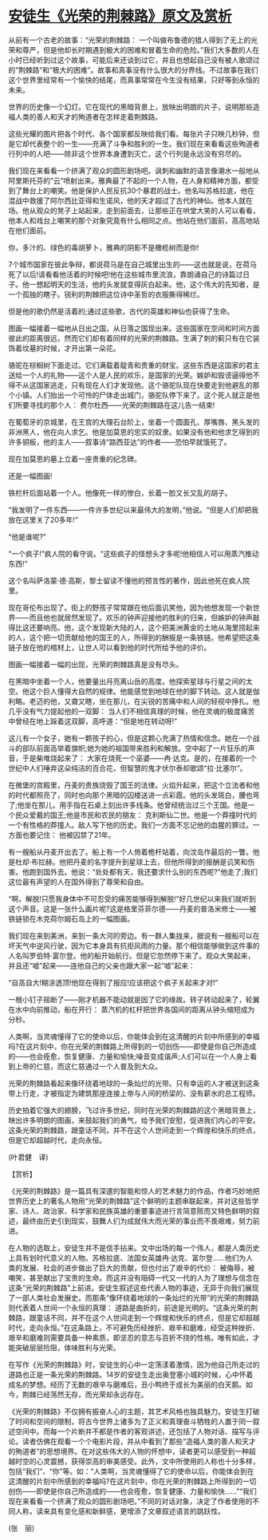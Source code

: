 # [安徒生《光荣的荆棘路》原文及赏析](https://www.vrrw.net/wx/12012.html)

从前有一个古老的故事：“光荣的荆棘路： 一个叫做布鲁德的猎人得到了无上的光荣和尊严，但是他却长时期遇到极大的困难和冒着生命的危险。”我们大多数的人在小时已经听到过这个故事，可能后来还谈到过它，并且也想起自己没有被人歌颂过的“荆棘路”和“极大的困难”。故事和真事没有什么很大的分界线。不过故事在我们这个世界里经常有一个愉快的结尾，而真事常常在今生没有结果，只好等到永恒的未来。

世界的历史像一个幻灯。它在现代的黑暗背景上，放映出明朗的片子，说明那些造福人类的善人和天才的殉道者在怎样走着荆棘路。

这些光耀的图片把各个时代、各个国家都反映给我们看。每张片子只映几秒钟，但是它却代表整个的一生——充满了斗争和胜利的一生。我们现在来看看这些殉道者行列中的人吧——除非这个世界本身遭到灭亡，这个行列是永远没有穷尽的。

我们现在来看看一个挤满了观众的圆形剧场吧。讽刺和幽默的语言像潮水一般地从阿里斯托芬的“云”喷射出来。雅典最了不起的一个人物，在人身和精神方面，都受到了舞台上的嘲笑。他是保护人民反抗30个暴君的战士。他名叫苏格拉底，他在混战中救援了阿尔西比亚得和生诺风，他的天才超过了古代的神仙。他本人就在场。他从观众的凳子上站起来，走到前面去，让那些正在哄堂大笑的人可以看看，他本人和戏台上嘲笑的那个对象究竟有什么相同之点。他站在他们面前，高高地站在他们面前。



你，多汁的、绿色的毒胡萝卜，雅典的阴影不是橄榄树而是你!

7个城市国家在彼此争辩，都说荷马是在自己城里出生的——这也就是说，在荷马死了以后!请看看他活着的时候吧!他在这些城市里流浪，靠朗诵自己的诗篇过日子。他一想起明天的生活，他的头发就变得灰白起来。他，这个伟大的先知者，是一个孤独的瞎子。锐利的荆棘把这位诗中圣哲的衣服撕得稀烂。

但是他的歌仍然是活着的;通过这些歌，古代的英雄和神仙也获得了生命。

图画一幅接着一幅地从日出之国，从日落之国现出来。这些国家在空间和时间方面彼此的距离很远，然而它们却有着同样的光荣的荆棘路。生满了刺的蓟只有在它装饰着坟墓的时候，才开出第一朵花。

骆驼在棕榈树下面走过。它们满载着靛青和贵重的财宝。这些东西是这国家的君主送给一个人的礼物——这个人是人民的欢乐，是国家的光荣。嫉妒和毁谤逼得他不得不从这国家逃走，只有现在人们才发现他。这个骆驼队现在快要走到他避乱的那个小镇。人们抬出一个可怜的尸体走出城门，骆驼队停下来了。这个死人就正是他们所要寻找的那个人： 费尔杜西——光荣的荆棘路在这儿告一结束!

在葡萄牙的京城里，在王宫的大理石台阶上，坐着一个圆面孔、厚嘴唇、黑头发的非洲黑人，他在向人求乞。他是加莫恩的忠实的奴隶。如果没有他和他求乞得到的许多铜板，他的主人——叙事诗“路西亚达”的作者——恐怕早就饿死了。

现在加莫恩的墓上立着一座贵重的纪念碑。

还是一幅图画!

铁栏杆后面站着一个人。他像死一样的惨白，长着一脸又长又乱的胡子。

“我发明了一件东西——一件许多世纪以来最伟大的发明，”他说。“但是人们却把我放在这里关了20多年!”

“他是谁呢?”

“一个疯子!”疯人院的看守说。“这些疯子的怪想头才多呢!他相信人可以用蒸汽推动东西!”

这个名叫萨洛蒙·德·高斯，黎士留读不懂他的预言性的著作，因此他死在疯人院里。

现在哥伦布出现了。街上的野孩子常常跟在他后面讥笑他，因为他想发现一个新世界——而且他也就居然发现了。欢乐的钟声迎接他的胜利的归来，但嫉妒的钟声敲得比这还要响亮。他，这个发现新大陆的人，这个把美洲黄金的土地从海里捞起来的人，这个把一切贡献给他的国王的人，所得到的酬报是一条铁链。他希望把这条链子放在他的棺材上，让世人可以看到他的时代所给予他的评价。

图画一幅接着一幅的出现，光荣的荆棘路真是没有尽头。

在黑暗中坐着一个人，他要量出月亮离山岳的高度。他探索星球与行星之间的太空。他这个巨人懂得大自然的规律。他能感觉到地球在他的脚下转动。这人就是伽利略。老迈的他，又聋又瞎，坐在那儿，在尖锐的苦痛中和人间的轻视中挣扎。他几乎没有气力提起他的一双脚： 当人们不相信真理的时候，他在灵魂的极度痛苦中曾经在地上跺着这双脚，高呼道：“但是地在转动呀!”

这儿有一个女子，她有一颗孩子的心，但是这颗心充满了热情和信念。她在一个战斗的部队前面高举着旗帜;她为她的祖国带来胜利和解放。空中起了一片狂乐的声音，于是柴堆烧起来了： 大家在烧死一个巫婆——冉·达克。是的，在接着的一个世纪中人们唾弃这朵纯洁的百合花，但智慧的鬼才伏尔泰却歌颂“拉·比塞尔”。

在微堡的宫殿里，丹麦的贵族烧毁了国王的法律。火焰升起来，把这个立法者和他的时代都照亮了，同时也向那个黑暗的囚楼送进一点彩霞。他的头发斑白，腰也弯了;他坐在那儿，用手指在石桌上刻出许多线条。他曾经统治过三个王国。他是一个民众爱戴的国王;他是市民和农民的朋友： 克利斯仙二世。他是一个莽撞时代的一个有性格的莽撞人。敌人写下他的历史。我们一方面不忘记他的血腥的罪过。一方面也要记住： 他被囚禁了21年。

有一艘船从丹麦开出去了。船上有一个人倚着桅杆站着，向汶岛作最后的一瞥。他是杜却·布拉赫。他把丹麦的名字提升到星球上去，但他所得到的报酬是讥笑和伤害。他跑到国外去。他说：“处处都有天，我还要求什么别的东西呢?”他走了;我们这位最有声望的人在国外得到了尊荣和自由。

“啊，解脱!只愿我身体中不可忍受的痛苦能够得到解脱!”好几世纪以来我们就听到这个声音。这是一张什么画片呢?这是格里芬菲尔德——丹麦的普洛米修士——被铁链锁在木克荷尔姆石岛上的一幅图画。

我们现在来到美洲，来到一条大河的旁边。有一群人集拢来，据说有一艘船可以在坏天气中逆风行驶，因为它本身具有抗拒风雨的力量。那个相信能够做到这件事的人名叫罗伯特·富尔登。他的船开始航行。但是它忽然停下来了。观众大笑起来，并且还“嘘”起来——连他自己的父亲也跟大家一起“嘘”起来：

“自高自大!糊涂透顶!他现在得到了报应!应该把这个疯子关起来才对!”

一根小钉子摇断了——刚才机器不能动就是因了它的缘故。转子转动起来了，轮翼在水中向前推动，船在开行： 蒸汽机的杠杆把世界各国间的距离从钟头缩短成为分秒。

人类啊，当灵魂懂得了它的使命以后，你能体会到在这清醒的片刻中所感到的幸福吗?在这片刻中，你在光荣的荆棘路上所得到的一切创伤——即使是你自己所造成的——也会痊愈，恢复健康、力量和愉快;噪音变成谐声;人们可以在一个人身上看到上帝的仁慈，而这仁慈通过一个人普及到大众。

光荣的荆棘路看起来像环绕着地球的一条灿烂的光带。只有幸运的人才被送到这条带上行走，才被指定为建筑那座连接上帝与人间的桥梁的、没有薪水的总工程师。

历史拍着它强大的翅膀，飞过许多世纪，同时在光荣的荆棘路的这个黑暗背景上，映出许多明朗的图画，来鼓起我们的勇气，给予我们安慰，促进我们内心的平安。这条光荣的荆棘路，跟童话不同，并不在这个人世间走到一个辉煌和快乐的终点，但是它却超越时代，走向永恒。

(叶君健　译)

【赏析】

《光荣的荆棘路》是一篇具有深邃的智能和惊人的艺术魅力的作品，作者巧妙地把世界历史上的著名人物用“光荣的荆棘路”这个鲜明的主题串联起来，并对这些哲学家、诗人、政治家、科学家和民族英雄的重要事迹进行言简意赅而又特色鲜明的叙述，最终由历史引到现实，鼓舞人们为成就伟大而光荣的事业而不畏艰难，努力前进。

在人物的选取上，安徒生并不是信手拈来。文中出场的每一个伟人，都是人类历史上具有划时代意义的人物。苏格拉底、法国女英雄冉·达克、富尔登……他们为人类的发展、社会的进步做出了巨大的贡献，但也付出了艰辛的代价： 被侮辱，被嘲笑，甚至献出了宝贵的生命。而这并没有阻碍一代又一代的人为了理想与信念在这条“光荣的荆棘路”上前进。安徒生叙述这些代表人物的事迹，无异于向我们展现了一部人类社会发展史。而那条“像环绕着地球的一条灿烂的光带”的光荣的荆棘路则代表着人世间一个永恒的真理： 道路是曲折的，前途是光明的。“这条光荣的荆棘路，跟童话不同，并不在这个人世间走到一个辉煌和快乐的终点，但是它却超越时代，走向永恒。”在这条路上，不可避免历经挫折、艰辛和磨难，经受这种挫折、艰辛和磨难则需要具备一种素质，即坚忍的意志与百折不挠的性格。唯有如此，才能突破层层险阻，体味胜利与光荣。

在写作《光荣的荆棘路》时，安徒生的心中一定荡漾着激情，因为他自己所走过的道路也正是一条光荣的荆棘路。14岁的安徒生走出奥登塞小城的时候，心中怀着成名的梦想。经历了无数的艰辛与磨难后，丑小鸭终于成长为美丽的白天鹅。如今，荆棘已经荡然无存，而光荣却永远存在。

《光荣的荆棘路》不仅拥有振奋人心的主题，其艺术风格也独具魅力。安徒生打破了时间和空间的限制，将古今世界上诸多为了正义和真理奋斗牺牲的人置于同一叙述空间中。而每一个片断并不都是作者的客观讲述，还包括了人物对话、描写与评论。读者仿佛在观看一个个电影片段，并从中看到了那些“造福人类的善人和天才的殉道者”的思想境界。在对这些伟大的人物的怀想中，读者更可以感受到一种超越时空的心灵震撼，获得崇高的审美感受。此外，文中所使用的人称也十分多样，包括“我们”、“你”等。如：“人类啊，当灵魂懂得了它的使命以后，你能体会到在这清醒的片刻中所感到的幸福吗?在这片刻中，你在光荣的荆棘路上所得到的一切创伤——即使是你自己所造成的——也会痊愈，恢复健康、力量和愉快……”“我们现在来看看一个挤满了观众的圆形剧场吧。”不同的对话对象，决定了作者使用的不同人称，读来具有变化感和新鲜感，更增添了文章叙述语言的跳跃性。

(张　丽)

